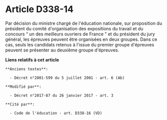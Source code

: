 # Article D338-14

Par  décision du ministre chargé de l'éducation nationale, sur proposition  du président du comité d'organisation des
expositions du travail et du  concours “ un des meilleurs ouvriers de France ” et du président du jury  général, les épreuves
peuvent être organisées en deux groupes. Dans ce  cas, seuls les candidats retenus à l'issue du premier groupe d'épreuves
peuvent se présenter au deuxième groupe d'épreuves.

**Liens relatifs à cet article**

	**Anciens textes**:

	  - Décret n°2001-599 du 5 juillet 2001 - art. 6 (Ab)

	**Modifié par**:

	  - Décret n°2017-87 du 26 janvier 2017 - art. 3

	**Cité par**:

	  - Code de l'éducation - art. D338-16 (VD)
